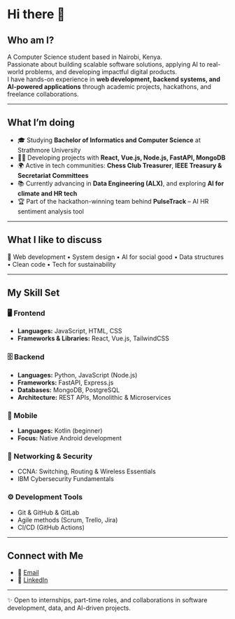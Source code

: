 # Hi there 👋  

## Who am I?  
A Computer Science student based in Nairobi, Kenya.  
Passionate about building scalable software solutions, applying AI to real-world problems, and developing impactful digital products.  
I have hands-on experience in **web development, backend systems, and AI-powered applications** through academic projects, hackathons, and freelance collaborations.  

---

## What I’m doing  
- 🎓 Studying **Bachelor of Informatics and Computer Science** at Strathmore University  
- 👨‍💻 Developing projects with **React, Vue.js, Node.js, FastAPI, MongoDB**  
- 🌍 Active in tech communities: **Chess Club Treasurer**, **IEEE Treasury & Secretariat Committees**  
- 📚 Currently advancing in **Data Engineering (ALX)**, and exploring **AI for climate and HR tech**  
- 🏆 Part of the hackathon-winning team behind **PulseTrack** – AI HR sentiment analysis tool  

---

## What I like to discuss  
💬 Web development • System design • AI for social good • Data structures • Clean code • Tech for sustainability  

---

## My Skill Set  

### 🖥 Frontend  
- **Languages:** JavaScript, HTML, CSS  
- **Frameworks & Libraries:** React, Vue.js, TailwindCSS  

### 🗄 Backend  
- **Languages:** Python, JavaScript (Node.js)  
- **Frameworks:** FastAPI, Express.js  
- **Databases:** MongoDB, PostgreSQL  
- **Architecture:** REST APIs, Monolithic & Microservices

### 📱 Mobile  
- **Languages:** Kotlin (beginner)  
- **Focus:** Native Android development  

### 🔐 Networking & Security  
- CCNA: Switching, Routing & Wireless Essentials  
- IBM Cybersecurity Fundamentals  

### ⚙️ Development Tools  
- Git & GitHub & GitLab
- Agile methods (Scrum, Trello, Jira)  
- CI/CD (GitHub Actions)  

---

## Connect with Me  
- 📧 [Email](kamaucyprian12@gmail.com)  
- 💼 [LinkedIn](https://www.linkedin.com/in/cyprian-kamau-a49943270/)  

---
✨ Open to internships, part-time roles, and collaborations in software development, data, and AI-driven projects.

